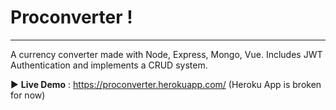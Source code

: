 # Proconverter !

---

A currency converter made with Node, Express, Mongo, Vue. Includes JWT Authentication and implements a CRUD system.

:arrow_forward: **Live Demo** : https://proconverter.herokuapp.com/
(Heroku App is broken for now)
